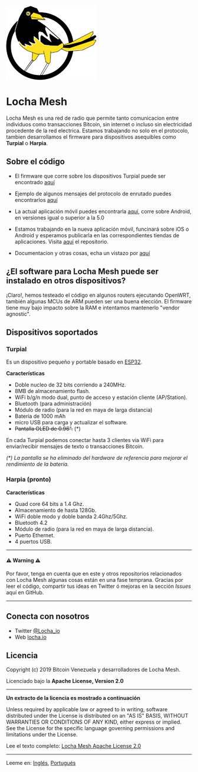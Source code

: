 <img height="200px" src="./images/locha_logo.png">

# Locha Mesh

Locha Mesh es una red de radio que permite tanto comunicacion entre individuos como transacciones Bitcoin, sin internet o incluso sin electricidad procedente de la red electrica. Estamos trabajando no solo en el protocolo, tambien desarrollamos el firmware para dispositivos asequibles como **Turpial** o **Harpia**.

## Sobre el código
* El firmware que corre sobre los dispositivos Turpial puede ser encontrado [aquí](https://github.com/btcven/locha-mesh-app)

* Ejemplo de algunos mensajes del protocolo de enrutado puedes encontrarlos [aquí](https://github.com/btcven/locha-mesh-app/blob/master/Turpial/routing_incoming.cpp)

* La actual aplicación móvil puedes encontrarla [aquí](https://gitlab.com/btcven/locha/mobile-app), corre sobre Android, en versiones igual o superior a la 5.0

* Estamos trabajando en la nueva aplicación móvil, funcinará sobre iOS o Android y esperamos publicarla en las correspondientes tiendas de aplicaciones. Visita [aquí](https://github.com/btcven/LochaMesh-Chat) el repositorio.

* Documentacion y otras cosas, echa un vistazo por [aquí](https://github.com/btcven/locha/tree/master/documents)

## ¿El software para Locha Mesh puede ser instalado en otros dispositivos?

¡Claro!, hemos testeado el código en algunos routers ejecutando OpenWRT, también algunas MCUs de ARM pueden ser una buena elección. El firmware tiene muy bajo impacto sobre la RAM e intentamos mantenerlo "vendor agnostic".

## Dispositivos soportados

### Turpial

Es un dispositivo pequeño y portable basado en [ESP32](https://www.espressif.com/en/products/hardware/esp-wroom-32/overview).

**Características**

- Doble nucleo de 32 bits corriendo a 240MHz.
- 8MB de almacenamiento flash.
- WiFi b/g/n modo dual, punto de acceso y estación cliente (AP/Station).
- Bluetooth (para administración)
- Módulo de radio (para la red en maya de larga distancia)
- Batería de 1000 mAh
- micro USB para carga y actualizar el software.
- ~~Pantalla OLED de 0.96".~~ (*)

En cada Turpial podemos conectar hasta 3 clientes via WiFi para enviar/recibir mensajes de texto o transacciones Bitcoin.

_(*) La pantalla se ha eliminado del hardware de referencia para mejorar el rendimiento de la batería._

### Harpia (pronto)

**Características**

- Quad core 64 bits a 1.4 Ghz.
- Almacenamiento de hasta 128Gb.
- WiFi doble modo y doble banda 2.4Ghz/5Ghz.
- Bluetooth 4.2
- Módulo de radio (para la red en maya de larga distancia).
- Puerto Ethernet.
- 4 puertos USB.

----
#### :warning: Warning :warning:
Por favor, tenga en cuenta que en este y otros repositorios relacionados con Locha Mesh algunas cosas están en una fase temprana. Gracias por leer el código, compartir tus ideas en Twitter ó mejoras en la sección *Issues* aquí en GitHub.

----
## Conecta con nosotros

- Twitter [@Locha_io](https://twitter.com/Locha_io)
- Web [locha.io](https://locha.io)

## Licencia

Copyright (c) 2019 Bitcoin Venezuela y desarrolladores de Locha Mesh.

Licenciado bajo la **Apache License, Version 2.0**

---
**Un extracto de la licencia es mostrado a continuación**

Unless required by applicable law or agreed to in writing, software
distributed under the License is distributed on an "AS IS" BASIS,
WITHOUT WARRANTIES OR CONDITIONS OF ANY KIND, either express or implied.
See the License for the specific language governing permissions and
limitations under the License.

Lee el texto completo:
[Locha Mesh Apache License 2.0](https://github.com/btcven/locha/blob/master/LICENSE)

----
Leeme en: [Inglés](README.md), [Portugués](README_PT.md)
